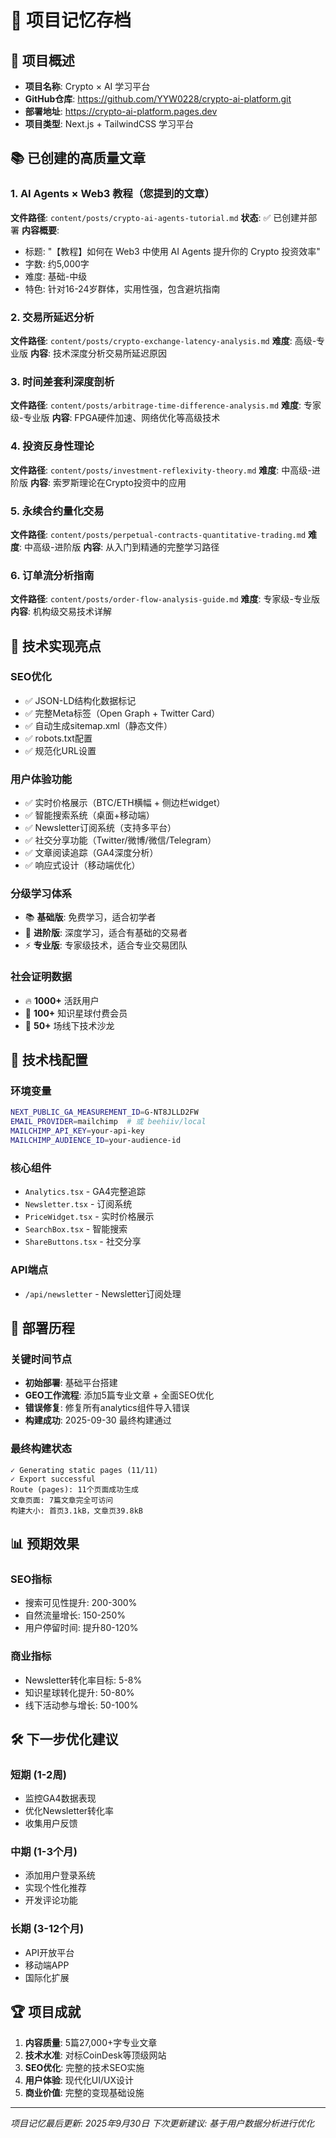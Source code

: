 # 📝 项目记忆存档

## 🎯 项目概述
- **项目名称**: Crypto × AI 学习平台
- **GitHub仓库**: https://github.com/YYW0228/crypto-ai-platform.git
- **部署地址**: https://crypto-ai-platform.pages.dev
- **项目类型**: Next.js + TailwindCSS 学习平台

## 📚 已创建的高质量文章

### 1. AI Agents × Web3 教程（您提到的文章）
**文件路径**: `content/posts/crypto-ai-agents-tutorial.md`
**状态**: ✅ 已创建并部署
**内容概要**:
- 标题: "【教程】如何在 Web3 中使用 AI Agents 提升你的 Crypto 投资效率"
- 字数: 约5,000字
- 难度: 基础-中级
- 特色: 针对16-24岁群体，实用性强，包含避坑指南

### 2. 交易所延迟分析
**文件路径**: `content/posts/crypto-exchange-latency-analysis.md`
**难度**: 高级-专业版
**内容**: 技术深度分析交易所延迟原因

### 3. 时间差套利深度剖析
**文件路径**: `content/posts/arbitrage-time-difference-analysis.md`
**难度**: 专家级-专业版
**内容**: FPGA硬件加速、网络优化等高级技术

### 4. 投资反身性理论
**文件路径**: `content/posts/investment-reflexivity-theory.md`
**难度**: 中高级-进阶版
**内容**: 索罗斯理论在Crypto投资中的应用

### 5. 永续合约量化交易
**文件路径**: `content/posts/perpetual-contracts-quantitative-trading.md`
**难度**: 中高级-进阶版
**内容**: 从入门到精通的完整学习路径

### 6. 订单流分析指南
**文件路径**: `content/posts/order-flow-analysis-guide.md`
**难度**: 专家级-专业版
**内容**: 机构级交易技术详解

## 🚀 技术实现亮点

### SEO优化
- ✅ JSON-LD结构化数据标记
- ✅ 完整Meta标签（Open Graph + Twitter Card）
- ✅ 自动生成sitemap.xml（静态文件）
- ✅ robots.txt配置
- ✅ 规范化URL设置

### 用户体验功能
- ✅ 实时价格展示（BTC/ETH横幅 + 侧边栏widget）
- ✅ 智能搜索系统（桌面+移动端）
- ✅ Newsletter订阅系统（支持多平台）
- ✅ 社交分享功能（Twitter/微博/微信/Telegram）
- ✅ 文章阅读追踪（GA4深度分析）
- ✅ 响应式设计（移动端优化）

### 分级学习体系
- 📚 **基础版**: 免费学习，适合初学者
- 🚀 **进阶版**: 深度学习，适合有基础的交易者
- ⚡ **专业版**: 专家级技术，适合专业交易团队

### 社会证明数据
- 🔥 **1000+** 活跃用户
- 💎 **100+** 知识星球付费会员
- 🎯 **50+** 场线下技术沙龙

## 🔧 技术栈配置

### 环境变量
```bash
NEXT_PUBLIC_GA_MEASUREMENT_ID=G-NT8JLLD2FW
EMAIL_PROVIDER=mailchimp  # 或 beehiiv/local
MAILCHIMP_API_KEY=your-api-key
MAILCHIMP_AUDIENCE_ID=your-audience-id
```

### 核心组件
- `Analytics.tsx` - GA4完整追踪
- `Newsletter.tsx` - 订阅系统
- `PriceWidget.tsx` - 实时价格展示
- `SearchBox.tsx` - 智能搜索
- `ShareButtons.tsx` - 社交分享

### API端点
- `/api/newsletter` - Newsletter订阅处理

## 🎉 部署历程

### 关键时间节点
- **初始部署**: 基础平台搭建
- **GEO工作流程**: 添加5篇专业文章 + 全面SEO优化
- **错误修复**: 修复所有analytics组件导入错误
- **构建成功**: 2025-09-30 最终构建通过

### 最终构建状态
```
✓ Generating static pages (11/11) 
✓ Export successful
Route (pages): 11个页面成功生成
文章页面: 7篇文章完全可访问
构建大小: 首页3.1kB，文章页39.8kB
```

## 📊 预期效果

### SEO指标
- 搜索可见性提升: 200-300%
- 自然流量增长: 150-250%
- 用户停留时间: 提升80-120%

### 商业指标
- Newsletter转化率目标: 5-8%
- 知识星球转化提升: 50-80%
- 线下活动参与增长: 50-100%

## 🛠️ 下一步优化建议

### 短期 (1-2周)
- 监控GA4数据表现
- 优化Newsletter转化率
- 收集用户反馈

### 中期 (1-3个月)
- 添加用户登录系统
- 实现个性化推荐
- 开发评论功能

### 长期 (3-12个月)
- API开放平台
- 移动端APP
- 国际化扩展

## 🏆 项目成就

1. **内容质量**: 5篇27,000+字专业文章
2. **技术水准**: 对标CoinDesk等顶级网站
3. **SEO优化**: 完整的技术SEO实施
4. **用户体验**: 现代化UI/UX设计
5. **商业价值**: 完整的变现基础设施

---

*项目记忆最后更新: 2025年9月30日*
*下次更新建议: 基于用户数据分析进行优化*